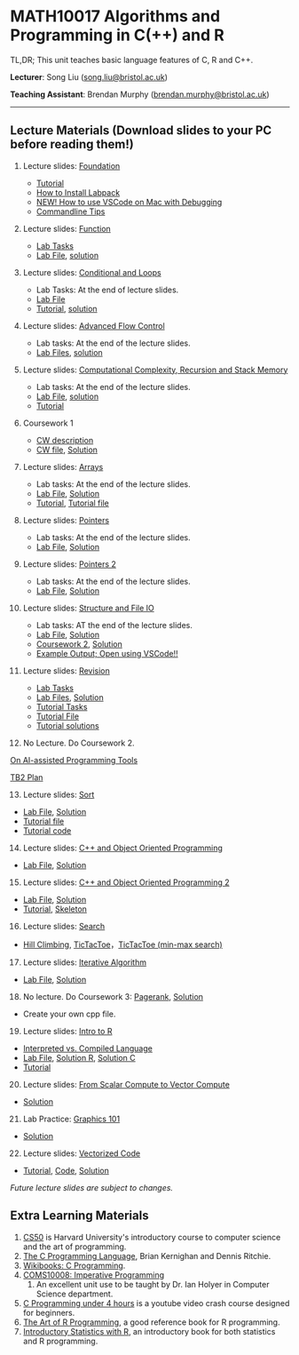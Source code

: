 # MATH10017 Algorithms and Programming in C(++) and R

TL,DR; This unit teaches basic language features of C, R and C++. 

**Lecturer**: Song Liu (song.liu@bristol.ac.uk)

**Teaching Assistant**: Brendan Murphy (brendan.murphy@bristol.ac.uk)

-----------
## Lecture Materials (Download slides to your PC before reading them!)

1. Lecture slides: [Foundation](lecs/lec1.pdf)
   - [Tutorial](lecs/tutorial1.pptx)
   - [How to Install Labpack](labpack-howto/labpack-howto.md)
   - [NEW! How to use VSCode on Mac with Debugging](VS-code-for-mac.md)
   - [Commandline Tips](commandline_tips/tips.md)

2. Lecture slides: [Function](lecs/lec2.pdf)
   - [Lab Tasks](labs/lab1.pptx)
   - [Lab File](labs/lab1.zip), [solution](labs/lab1_sol.zip)

3. Lecture slides: [Conditional and Loops](lecs/lec3.pdf)
   - Lab Tasks: At the end of lecture slides. 
   - [Lab File](labs/lab2.zip)
   - [Tutorial](labs/tutorial2.pdf),  [solution](labs/lab_2_sol.zip)

4. Lecture slides: [Advanced Flow Control](lecs/lec4.pdf)
   - Lab tasks: At the end of the lecture slides. 
   - [Lab Files](labs/lab3.zip), [solution](labs/lab_3_sol.zip)

5. Lecture slides: [Computational Complexity, Recursion and Stack Memory](lecs/lec5.pdf)
   - Lab tasks: At the end of the lecture slides. 
   - [Lab File](labs/lab_4.zip), [solution](labs/lab_4_sol.zip)
   - [Tutorial](labs/tutorial3.pdf)

5. Coursework 1
   - [CW description](lecs/cw1.pdf)
   - [CW file](labs/cw1.zip), [Solution](labs/cw1_sol.zip)

6. Lecture slides: [Arrays](lecs/lec6.pdf)
   - Lab tasks: At the end of the lecture slides. 
   - [Lab File](labs/lab_5.zip), [Solution](labs/lab_5_sol.zip)
   - [Tutorial](tutorial4.pdf), [Tutorial file](tutorial4.c)

7. Lecture slides: [Pointers](lecs/lec7.pdf)
   - Lab tasks: At the end of the lecture slides. 
   - [Lab File](labs/lab_6.zip), [Solution](labs/lab_6_sol.zip)

8. Lecture slides: [Pointers 2](lecs/lec8.pdf)
   - Lab tasks: At the end of the lecture slides. 
   - [Lab File](labs/Lab_7.zip), [Solution](labs/lab_7_sol.zip)

9. Lecture slides: [Structure and File IO](lecs/lec9_.pdf)
   - Lab tasks: AT the end of the lecture slides. 
   - [Lab File](labs/lab8.zip), [Solution](labs/lab8_sol.zip)
   - [Coursework 2](lecs/cw2.pdf), [Solution](labs/cw2_sol.c)
   - [Example Output; Open using VSCode!!](/labs/cw2_output.txt)
   <!-- - [CW2 File](labs/cw2.zip) -->

10. Lecture slides: [Revision](/lecs/lec10.pdf)
       - [Lab Tasks](labs/lab9.pdf)
       - [Lab Files](labs/lab9.zip), [Solution](labs/lab9_sol.zip)
       - [Tutorial Tasks](labs/tutorial6.pdf)
       - [Tutorial File](labs/tutorial6.c)
       - [Tutorial solutions](labs/tutorial6_solutions.c)
       
11. No Lecture. Do Coursework 2. 

[On AI-assisted Programming Tools](misc/llm.md)

[TB2 Plan](misc/TB2_plan.md)

13.  Lecture slides: [Sort](lecs/lec11.pdf)
   - [Lab File](labs/lab_10.zip), [Solution](labs/lab10_sol.c)
   - [Tutorial file](labs/tutorial7.pdf)
   - [Tutorial code](labs/tutorial7.c)

14.  Lecture slides: [C++ and Object Oriented Programming](lecs/lec12.pdf)
   - [Lab File](labs/lab11.zip), [Solution](labs/lab11.cpp)

15.   Lecture slides: [C++ and Object Oriented Programming 2](lecs/lec13.pdf)
   - [Lab File](labs/lab12.zip), [Solution](labs/lab12.cpp)
   - [Tutorial](lecs/lec13_tutorial.pdf), [Skeleton](labs/lec13_tutorial.cpp)

16. Lecture slides: [Search](lecs/lec14.pdf) 
   - [Hill Climbing](labs/hill_climbing.cpp), [TicTacToe](labs/ttt.cpp)，[TicTacToe (min-max search)](labs/ttt_minmax.cpp)

17. Lecture slides: [Iterative Algorithm](lecs/lec15.pdf) 
   - [Lab File](labs/lab14.zip), [Solution](labs/lab14_sol.cpp)

18. No lecture. Do Coursework 3: [Pagerank](lecs/pagerank.pdf), [Solution](labs/pagerank.cpp)
   - Create your own cpp file. 

19. Lecture slides: [Intro to R](lecs/lec16.pdf) 
   - [Interpreted vs. Compiled Language](https://www.youtube.com/watch?v=e4ax90XmUBc)
   - [Lab File](labs/lab15.zip), [Solution R](labs/sol11.R), [Solution C](labs/sol11.c)
   - [Tutorial](lec/../lecs/rejsampling.pdf)

20. Lecture slides: [From Scalar Compute to Vector Compute](lecs/lec17.pdf) 
   - [Solution](labs/sol12.R)

21.  Lab Practice: [Graphics 101](lecs/graphics101.pdf)
   - [Solution](labs/graphics_sol.R)

22.  Lecture slides: [Vectorized Code](lecs/lec18.pdf)
   - [Tutorial](labs/tutorial6.pdf), [Code](labs/tutorial6.zip), [Solution](labs/tutorial6.r)

_Future lecture slides are subject to changes._


## Extra Learning Materials

1. [CS50](https://www.youtube.com/c/cs50) is Harvard University's introductory course to computer science and the art of programming. 
2. [The C Programming Language](https://www.amazon.co.uk/C-Programming-Language-2nd/dp/0131103628), Brian Kernighan and Dennis Ritchie. 
3. [Wikibooks: C Programming](https://en.wikibooks.org/wiki/C_Programming). 
4. [COMS10008: Imperative Programming](http://people.cs.bris.ac.uk/~ian//COMS10008/)
   1. An excellent unit use to be taught by Dr. Ian Holyer in Computer Science department. 
5. [C Programming under 4 hours](https://www.youtube.com/watch?v=KJgsSFOSQv0&t=7521s) is a youtube video crash course designed for beginners. 
6. [The Art of R Programming](https://www.oreilly.com/library/view/the-art-of/9781593273842/), a good reference book for R programming. 
7. [Introductory Statistics with R](https://link.springer.com/book/10.1007/978-0-387-79054-1), an introductory book for both statistics and R programming. 
